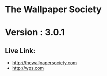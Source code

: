 # The Wallpaper Society

# Version : 3.0.1

## Live Link:

- http://thewallpapersociety.com
- http://wps.com
